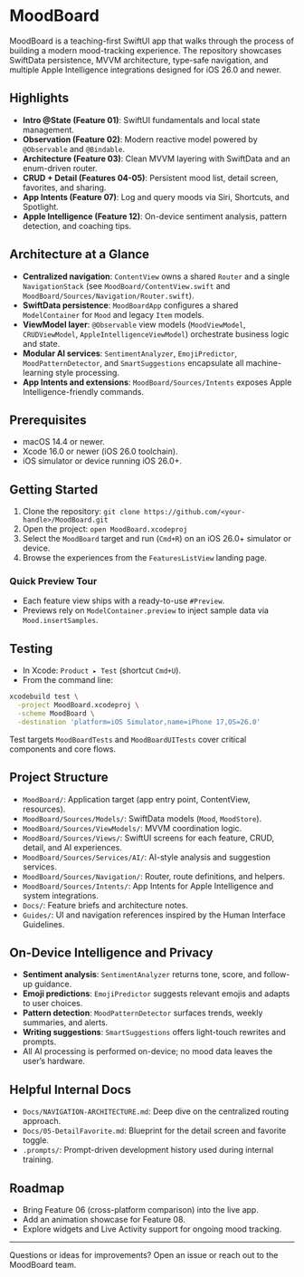 # MoodBoard

MoodBoard is a teaching-first SwiftUI app that walks through the process of building a modern mood-tracking experience. The repository showcases SwiftData persistence, MVVM architecture, type-safe navigation, and multiple Apple Intelligence integrations designed for iOS 26.0 and newer.

## Highlights

- **Intro @State (Feature 01)**: SwiftUI fundamentals and local state management.
- **Observation (Feature 02)**: Modern reactive model powered by `@Observable` and `@Bindable`.
- **Architecture (Feature 03)**: Clean MVVM layering with SwiftData and an enum-driven router.
- **CRUD + Detail (Features 04-05)**: Persistent mood list, detail screen, favorites, and sharing.
- **App Intents (Feature 07)**: Log and query moods via Siri, Shortcuts, and Spotlight.
- **Apple Intelligence (Feature 12)**: On-device sentiment analysis, pattern detection, and coaching tips.

## Architecture at a Glance

- **Centralized navigation**: `ContentView` owns a shared `Router` and a single `NavigationStack` (see `MoodBoard/ContentView.swift` and `MoodBoard/Sources/Navigation/Router.swift`).
- **SwiftData persistence**: `MoodBoardApp` configures a shared `ModelContainer` for `Mood` and legacy `Item` models.
- **ViewModel layer**: `@Observable` view models (`MoodViewModel`, `CRUDViewModel`, `AppleIntelligenceViewModel`) orchestrate business logic and state.
- **Modular AI services**: `SentimentAnalyzer`, `EmojiPredictor`, `MoodPatternDetector`, and `SmartSuggestions` encapsulate all machine-learning style processing.
- **App Intents and extensions**: `MoodBoard/Sources/Intents` exposes Apple Intelligence-friendly commands.

## Prerequisites

- macOS 14.4 or newer.
- Xcode 16.0 or newer (iOS 26.0 toolchain).
- iOS simulator or device running iOS 26.0+.

## Getting Started

1. Clone the repository: `git clone https://github.com/<your-handle>/MoodBoard.git`
2. Open the project: `open MoodBoard.xcodeproj`
3. Select the `MoodBoard` target and run (`Cmd+R`) on an iOS 26.0+ simulator or device.
4. Browse the experiences from the `FeaturesListView` landing page.

### Quick Preview Tour

- Each feature view ships with a ready-to-use `#Preview`.
- Previews rely on `ModelContainer.preview` to inject sample data via `Mood.insertSamples`.

## Testing

- In Xcode: `Product ▸ Test` (shortcut `Cmd+U`).
- From the command line:

```bash
xcodebuild test \
  -project MoodBoard.xcodeproj \
  -scheme MoodBoard \
  -destination 'platform=iOS Simulator,name=iPhone 17,OS=26.0'
```

Test targets `MoodBoardTests` and `MoodBoardUITests` cover critical components and core flows.

## Project Structure

- `MoodBoard/`: Application target (app entry point, ContentView, resources).
- `MoodBoard/Sources/Models/`: SwiftData models (`Mood`, `MoodStore`).
- `MoodBoard/Sources/ViewModels/`: MVVM coordination logic.
- `MoodBoard/Sources/Views/`: SwiftUI screens for each feature, CRUD, detail, and AI experiences.
- `MoodBoard/Sources/Services/AI/`: AI-style analysis and suggestion services.
- `MoodBoard/Sources/Navigation/`: Router, route definitions, and helpers.
- `MoodBoard/Sources/Intents/`: App Intents for Apple Intelligence and system integrations.
- `Docs/`: Feature briefs and architecture notes.
- `Guides/`: UI and navigation references inspired by the Human Interface Guidelines.

## On-Device Intelligence and Privacy

- **Sentiment analysis**: `SentimentAnalyzer` returns tone, score, and follow-up guidance.
- **Emoji predictions**: `EmojiPredictor` suggests relevant emojis and adapts to user choices.
- **Pattern detection**: `MoodPatternDetector` surfaces trends, weekly summaries, and alerts.
- **Writing suggestions**: `SmartSuggestions` offers light-touch rewrites and prompts.
- All AI processing is performed on-device; no mood data leaves the user’s hardware.

## Helpful Internal Docs

- `Docs/NAVIGATION-ARCHITECTURE.md`: Deep dive on the centralized routing approach.
- `Docs/05-DetailFavorite.md`: Blueprint for the detail screen and favorite toggle.
- `.prompts/`: Prompt-driven development history used during internal training.

## Roadmap

- Bring Feature 06 (cross-platform comparison) into the live app.
- Add an animation showcase for Feature 08.
- Explore widgets and Live Activity support for ongoing mood tracking.

---

Questions or ideas for improvements? Open an issue or reach out to the MoodBoard team.
